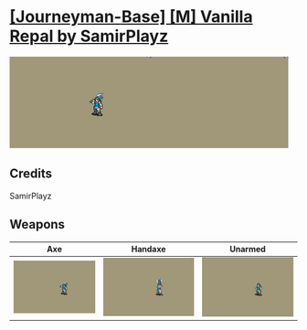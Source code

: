 # [\[Journeyman-Base\] \[M\] Vanilla Repal by SamirPlayz](./)
 

<img src="./3.%20Axe%20(+Magic)/Axe_000.png" alt="[Journeyman-Base] [M] Vanilla Repal by SamirPlayz standing" />

## Credits

SamirPlayz

## Weapons
 

|Axe |Handaxe |Unarmed |
|  :---: | :---: | :---: |
| <img alt="Axe animation" src="./3.%20Axe%20(+Magic)/Axe.gif" /> | <img alt="Handaxe animation" src="./4.%20Handaxe/Handaxe.gif" /> | <img alt="Unarmed animation" src="./8.%20Unarmed/Unarmed.gif" /> |
